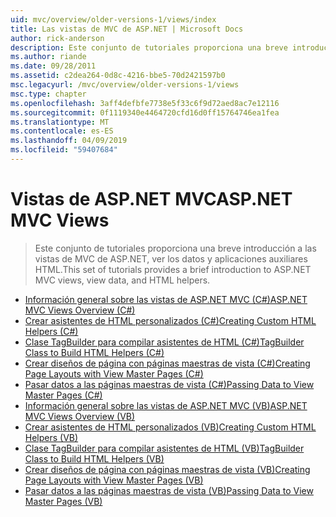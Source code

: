 ```yaml
---
uid: mvc/overview/older-versions-1/views/index
title: Las vistas de MVC de ASP.NET | Microsoft Docs
author: rick-anderson
description: Este conjunto de tutoriales proporciona una breve introducción a las vistas de MVC de ASP.NET, ver los datos y aplicaciones auxiliares HTML.
ms.author: riande
ms.date: 09/28/2011
ms.assetid: c2dea264-0d8c-4216-bbe5-70d2421597b0
msc.legacyurl: /mvc/overview/older-versions-1/views
msc.type: chapter
ms.openlocfilehash: 3aff4defbfe7738e5f33c6f9d72aed8ac7e12116
ms.sourcegitcommit: 0f1119340e4464720cfd16d0ff15764746ea1fea
ms.translationtype: MT
ms.contentlocale: es-ES
ms.lasthandoff: 04/09/2019
ms.locfileid: "59407684"
---
```

# <a name="aspnet-mvc-views"></a><span data-ttu-id="89c1f-103">Vistas de ASP.NET MVC</span><span class="sxs-lookup"><span data-stu-id="89c1f-103">ASP.NET MVC Views</span></span>

> <span data-ttu-id="89c1f-104">Este conjunto de tutoriales proporciona una breve introducción a las vistas de MVC de ASP.NET, ver los datos y aplicaciones auxiliares HTML.</span><span class="sxs-lookup"><span data-stu-id="89c1f-104">This set of tutorials provides a brief introduction to ASP.NET MVC views, view data, and HTML helpers.</span></span>


- [<span data-ttu-id="89c1f-105">Información general sobre las vistas de ASP.NET MVC (C#)</span><span class="sxs-lookup"><span data-stu-id="89c1f-105">ASP.NET MVC Views Overview (C#)</span></span>](asp-net-mvc-views-overview-cs.md)
- [<span data-ttu-id="89c1f-106">Crear asistentes de HTML personalizados (C#)</span><span class="sxs-lookup"><span data-stu-id="89c1f-106">Creating Custom HTML Helpers (C#)</span></span>](creating-custom-html-helpers-cs.md)
- [<span data-ttu-id="89c1f-107">Clase TagBuilder para compilar asistentes de HTML (C#)</span><span class="sxs-lookup"><span data-stu-id="89c1f-107">TagBuilder Class to Build HTML Helpers (C#)</span></span>](using-the-tagbuilder-class-to-build-html-helpers-cs.md)
- [<span data-ttu-id="89c1f-108">Crear diseños de página con páginas maestras de vista (C#)</span><span class="sxs-lookup"><span data-stu-id="89c1f-108">Creating Page Layouts with View Master Pages (C#)</span></span>](creating-page-layouts-with-view-master-pages-cs.md)
- [<span data-ttu-id="89c1f-109">Pasar datos a las páginas maestras de vista (C#)</span><span class="sxs-lookup"><span data-stu-id="89c1f-109">Passing Data to View Master Pages (C#)</span></span>](passing-data-to-view-master-pages-cs.md)
- [<span data-ttu-id="89c1f-110">Información general sobre las vistas de ASP.NET MVC (VB)</span><span class="sxs-lookup"><span data-stu-id="89c1f-110">ASP.NET MVC Views Overview (VB)</span></span>](asp-net-mvc-views-overview-vb.md)
- [<span data-ttu-id="89c1f-111">Crear asistentes de HTML personalizados (VB)</span><span class="sxs-lookup"><span data-stu-id="89c1f-111">Creating Custom HTML Helpers (VB)</span></span>](creating-custom-html-helpers-vb.md)
- [<span data-ttu-id="89c1f-112">Clase TagBuilder para compilar asistentes de HTML (VB)</span><span class="sxs-lookup"><span data-stu-id="89c1f-112">TagBuilder Class to Build HTML Helpers (VB)</span></span>](using-the-tagbuilder-class-to-build-html-helpers-vb.md)
- [<span data-ttu-id="89c1f-113">Crear diseños de página con páginas maestras de vista (VB)</span><span class="sxs-lookup"><span data-stu-id="89c1f-113">Creating Page Layouts with View Master Pages (VB)</span></span>](creating-page-layouts-with-view-master-pages-vb.md)
- [<span data-ttu-id="89c1f-114">Pasar datos a las páginas maestras de vista (VB)</span><span class="sxs-lookup"><span data-stu-id="89c1f-114">Passing Data to View Master Pages (VB)</span></span>](passing-data-to-view-master-pages-vb.md)
